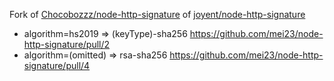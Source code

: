 Fork of [Chocobozzz/node-http-signature](https://github.com/Chocobozzz/node-http-signature) of [joyent/node-http-signature](https://github.com/joyent/node-http-signature) 

- algorithm=hs2019 => (keyType)-sha256 https://github.com/mei23/node-http-signature/pull/2
- algorithm=(omitted) => rsa-sha256 https://github.com/mei23/node-http-signature/pull/4
